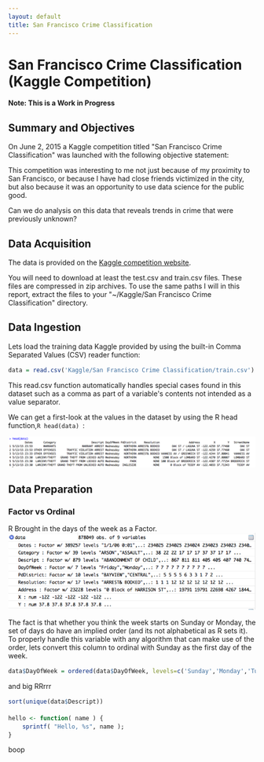 ```yaml
---
layout: default
title: San Francisco Crime Classification
---
```

# San Francisco Crime Classification (Kaggle Competition)

**Note: This is a Work in Progress** 

## Summary and Objectives

On June 2, 2015 a Kaggle competition titled "San Francisco Crime Classification" was launched with the following objective statement:

This competition was interesting to me not just because of my proximity to San Francisco, or because I have had close friends victimized in the city, but also because it was an opportunity to use data science for the public good. 

Can we do analysis on this data that reveals trends in crime that were previously unknown? 

## Data Acquisition

The data is provided on the [Kaggle competition website](https://www.kaggle.com/c/sf-crime/data). 

You will need to download at least the test.csv and train.csv files. These files are compressed in zip archives. To use the same paths I will in this report, extract the files to your "~/Kaggle/San Francisco Crime Classification" directory.

## Data Ingestion
Lets load the training data Kaggle provided by using the built-in Comma Separated Values (CSV) reader function:

```R
data = read.csv('Kaggle/San Francisco Crime Classification/train.csv')
```

This read.csv function automatically handles special cases found in this dataset such as a comma as part of a variable's contents not intended as a value separator.

We can get a first-look at the values in the dataset by using the R head function,```R head(data) ```:

![The first 6 observations from the dataset are shown](images/SfDataAnalysis/DataIngest1.png)

## Data Preparation

### Factor vs Ordinal

R Brought in the days of the week as a Factor. 
![View of R Environment showing the days column as a Factor not ordinal.](images/SfDataAnalysis/DataPrep1.png)

The fact is that whether you think the week starts on Sunday or Monday, the set of days do have an implied order (and its not alphabetical as R sets it). To properly handle this variable with any algorithm that can make use of the order, lets convert this column to ordinal with Sunday as the first day of the week. 

```R
data$DayOfWeek = ordered(data$DayOfWeek, levels=c('Sunday','Monday','Tuesday','Wednesday','Thursday','Friday','Saturday'))
```


and big RRrrr

```R
sort(unique(data$Descript))

hello <- function( name ) {
    sprintf( "Hello, %s", name );
}
```


boop
